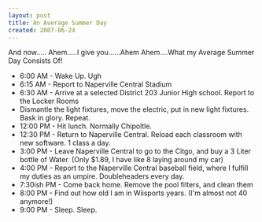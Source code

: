 ```yaml
---
layout: post
title: An Average Summer Day
created: 2007-06-24
---
```

And now..... Ahem.....I give you......Ahem Ahem....What my Average Summer Day Consists Of!

- 6:00 AM - Wake Up. Ugh
- 6:15 AM - Report to Naperville Central Stadium
- 6:30 AM - Arrive at a selected District 203 Junior High school. Report to the Locker Rooms
- Dismantle the light fixtures, move the electric, put in new light fixtures. Bask in glory. Repeat.
- 12:00 PM - Hit lunch. Normally Chipoltle.
- 12:30 PM - Return to Naperville Central. Reload each classroom with new software. 1 class a day.
- 3:00 PM - Leave Naperville Central to go to the Citgo, and buy a 3 Liter bottle of Water. (Only $1.89, I have like 8 laying around my car)
- 4:00 PM - Report to the Naperville Central baseball field, where I fulfill my duties as an umpire. Doubleheaders every day.
- 7:30ish PM - Come back home. Remove the pool filters, and clean them
- 8:00 PM - Find out how old I am in Wiisports years. (I'm almost not 40 anymore!)
- 9:00 PM - Sleep. Sleep.